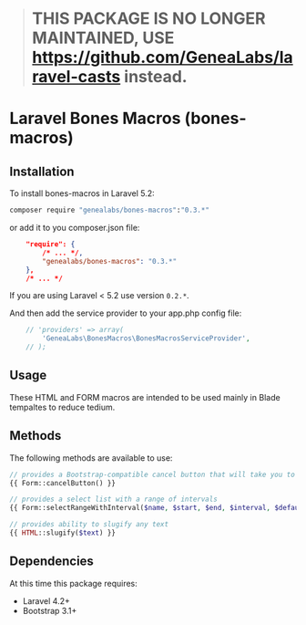 > # THIS PACKAGE IS NO LONGER MAINTAINED, USE https://github.com/GeneaLabs/laravel-casts instead.

# Laravel Bones Macros (bones-macros) 

## Installation

To install bones-macros in Laravel 5.2:

```sh
composer require "genealabs/bones-macros":"0.3.*"
```

or add it to you composer.json file:

```json
    "require": {
        /* ... */,
        "genealabs/bones-macros": "0.3.*"
    },
    /* ... */
```

If you are using Laravel < 5.2 use version `0.2.*`.

And then add the service provider to your app.php config file:
```php
	// 'providers' => array(
		'GeneaLabs\BonesMacros\BonesMacrosServiceProvider',
    // );
```

## Usage

These HTML and FORM macros are intended to be used mainly in Blade tempaltes to reduce tedium.

## Methods

The following methods are available to use:

```php
// provides a Bootstrap-compatible cancel button that will take you to the previous page.
{{ Form::cancelButton() }}

// provides a select list with a range of intervals
{{ Form::selectRangeWithInterval($name, $start, $end, $interval, $default = null, $attributes = []) }}

// provides ability to slugify any text
{{ HTML::slugify($text) }}
```

## Dependencies

At this time this package requires:

- Laravel 4.2+
- Bootstrap 3.1+
